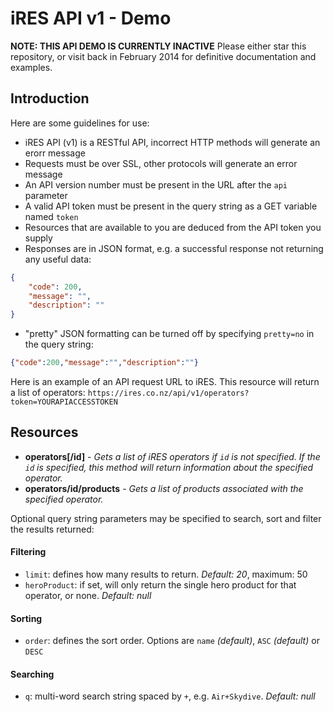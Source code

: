 # iRES API v1 - Demo

**NOTE: THIS API DEMO IS CURRENTLY INACTIVE**
Please either star this repository, or visit back in February 2014 for definitive documentation and examples.

## Introduction

Here are some guidelines for use:
- iRES API (v1) is a RESTful API, incorrect HTTP methods will generate an erorr message
- Requests must be over SSL, other protocols will generate an error message
- An API version number must be present in the URL after the `api` parameter
- A valid API token must be present in the query string as a GET variable named `token`
- Resources that are available to you are deduced from the API token you supply
- Responses are in JSON format, e.g. a successful response not returning any useful data:

```json
{
	"code": 200,
	"message": "",
	"description": ""
}
```
	
- "pretty" JSON formatting can be turned off by specifying `pretty=no` in the query string:

```json
{"code":200,"message":"","description":""}
```
	
Here is an example of an API request URL to iRES. This resource will return a list of operators:
`https://ires.co.nz/api/v1/operators?token=YOURAPIACCESSTOKEN`

## Resources
- **operators[/id]** - *Gets a list of iRES operators if `id` is not specified. If the `id` is specified, this method will return information about the specified operator.*
- **operators/id/products** - *Gets a list of products associated with the specified operator.*

Optional query string parameters may be specified to search, sort and filter the results returned:

#### Filtering
- `limit`: defines how many results to return. *Default: 20*, maximum: 50
- `heroProduct`: if set, will only return the single hero product for that operator, or none. *Default: null*

#### Sorting
- `order`: defines the sort order. Options are `name` *(default)*, `ASC` *(default)* or `DESC`

#### Searching
- `q`: multi-word search string spaced by `+`, e.g. `Air+Skydive`. *Default: null*

